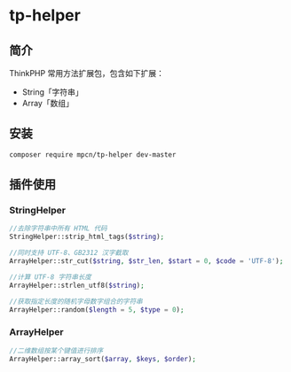 # tp-helper

## 简介

ThinkPHP 常用方法扩展包，包含如下扩展：

- String「字符串」
- Array「数组」

## 安装

```bash
composer require mpcn/tp-helper dev-master
```

## 插件使用

### StringHelper

```php
//去除字符串中所有 HTML 代码
StringHelper::strip_html_tags($string);

//同时支持 UTF-8、GB2312 汉字截取
ArrayHelper::str_cut($string, $str_len, $start = 0, $code = 'UTF-8');

//计算 UTF-8 字符串长度
ArrayHelper::strlen_utf8($string);

//获取指定长度的随机字母数字组合的字符串
ArrayHelper::random($length = 5, $type = 0);
```



### ArrayHelper

```php
//二维数组按某个键值进行排序
ArrayHelper::array_sort($array, $keys, $order);
```

